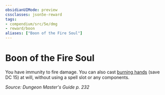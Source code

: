 ```yaml
---
obsidianUIMode: preview
cssclasses: json5e-reward
tags:
- compendium/src/5e/dmg
- reward/boon
aliases: ["Boon of the Fire Soul"]
---
```

# Boon of the Fire Soul

You have immunity to fire damage. You can also cast [burning hands](/Systems/5e/spells/burning-hands.md) (save DC 15) at will, without using a spell slot or any components. 

*Source: Dungeon Master's Guide p. 232*